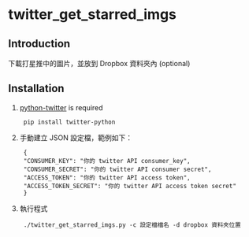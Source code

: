 # twitter_get_starred_imgs
## Introduction
下載打星推中的圖片，並放到 Dropbox 資料夾內 (optional)

## Installation
1. [python-twitter](https://github.com/bear/python-twitter) is required

        pip install twitter-python
        
2. 手動建立 JSON 設定檔，範例如下：

        {
    	"CONSUMER_KEY": "你的 twitter API consumer_key",
    	"CONSUMER_SECRET": "你的 twitter API consumer secret",
    	"ACCESS_TOKEN": "你的 twitter API access token",
    	"ACCESS_TOKEN_SECRET": "你的 twitter API access token secret"
		}
3. 執行程式

		./twitter_get_starred_imgs.py -c 設定檔檔名 -d dropbox 資料夾位置
